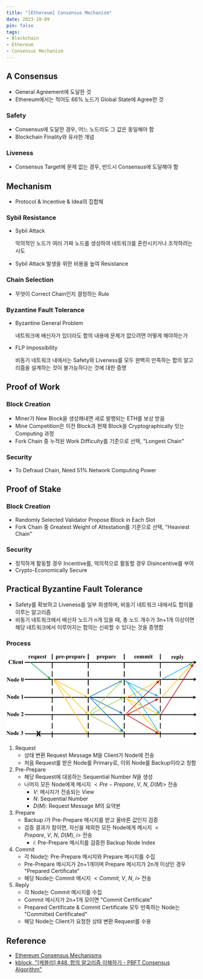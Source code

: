 ```yaml
---
title: "[Ethereum] Consensus Mechanism"
date: 2023-10-09
pin: false
tags:
- Blockchain
- Ethereum
- Consensus Mechanism
---
```


## A Consensus

- General Agreement에 도달한 것
- Ethereum에서는 적어도 66% 노드가 Global State에 Agree한 것

### Safety

- Consensus에 도달한 경우, 어느 노드라도 그 값은 동일해야 함
- Blockchain Finality와 유사한 개념

### Liveness

- Consensus Target에 문제 없는 경우, 반드시 Consensus에 도달해야 함



## Mechanism

- Protocol & Incentive & Idea의 집합체

### Sybil Resistance

- Sybil Attack

  악의적인 노드가 여러 가짜 노드를 생성하여 네트워크를 혼란시키거나 조작하려는 시도

- Sybil Attack 발생을 위한 비용을 높여 Resistance

### Chain Selection

- 무엇이 Correct Chain인지 결정하는 Rule

### Byzantine Fault Tolerance

- Byzantine General Problem

  네트워크에 배신자가 있더라도 합의 내용에 문제가 없으려면 어떻게 해야하는가

- FLP Impossibility

  비동기 네트워크 내에서는 Safety와 Liveness를 모두 완벽히 만족하는 합의 알고리즘을 설계하는 것이 불가능하다는 것에 대한 증명



## Proof of Work

### Block Creation

- Miner가 New Block을 생성해내면 새로 발행되는 ETH를 보상 받음
- Mine Competition은 이전 Block과 현재 Block을 Cryptographically 잇는 Computing 과정
- Fork Chain 중 누적된 Work Difficulty를 기준으로 선택, "Longest Chain"

### Security

- To Defraud Chain, Need 51% Network Computing Power



## Proof of Stake

### Block Creation

- Randomly Selected Validator Propose Block in Each Slot
- Fork Chain 중 Greatest Weight of Attestation를 기준으로 선택, "Heaviest Chain"

### Security

- 정직하게 활동할 경우 Incentive를, 악의적으로 활동할 경우 Disincentive를 부여
- Crypto-Economically Secure



## Practical Byzantine Fault Tolerance

- Safety를 확보하고 Liveness를 일부 희생하며, 비동기 네트워크 내에서도 합의를 이루는 알고리즘
- 비동기 네트워크에서 배신자 노드가 n개 있을 때, 총 노드 개수가 3n+1개 이상이면 해당 네트워크에서 이루어지는 합의는 신뢰할 수 있다는 것을 증명함

### Process

![PBFT Process](images/pbft-process.png)

1. Request
   - 상태 변환 Request Message $M$을 Client가 Node에 전송
   - 처음 Request를 받은 Node를 Primary로, 이외 Node를 Backup이라고 칭함
2. Pre-Prepare
   - 해당 Request에 대응하는 Sequential Number $N$을 생성
   - 나머지 모든 Node에게 메시지 $<Pre-Prepare, \ V, \ N, \ D(M)>$ 전송
     - $V$: 메시지가 전송되는 View
     - $N$: Sequential Number
     - $D(M)$: Request Message $M$의 요약본
3. Prepare
   - Backup $i$가 Pre-Prepare 메시지를 받고 올바른 값인지 검증
   - 검증 결과가 참이면, 자신을 제외한 모든 Node에게 메시지 $<Prepare, \ V, \ N, \ D(M), \ i>$ 전송
     - $i$: Pre-Prepare 메시지를 검증한 Backup Node Index
4. Commit
   - 각 Node는 Pre-Prepare 메시지와 Prepare 메시지를 수집
   - Pre-Prepare 메시지가 2n+1개이며 Prepare 메시지가 2n개 이상인 경우 "Prepared Certificate"
   - 해당 Node는 Commit 메시지 $<Commit, \ V, \ N, \ i>$ 전송
5. Reply
   - 각 Node는 Commit 메시지를 수집
   - Commit 메시지가 2n+1개 모이면 "Commit Certificate"
   - Prepared Certificate & Commit Certificate 모두 만족하는 Node는 "Committed Certificated"
   - 해당 Node는 Client가 요청한 상태 변환 Request를 수용



## Reference

- [Ethereum Consensus Mechanisms](https://ethereum.org/en/developers/docs/consensus-mechanisms/)
- [kblock, "[케블리] #48. 합의 알고리즘 이해하기 - PBFT Consensus Algorithm"](https://steemit.com/consensus/@kblock/48-pbft-consensus-algorithm)